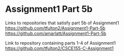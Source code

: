 # Assignment1 Part 5b

Links to repositories that satisfy part 5b of Assignment1
https://github.com/tfulton2/Assignment1-Part-5b
https://github.com/amarlatt/Assignment1-Part-5b

Link to repository containing parts 1-4 of Assignment1
https://github.com/tfulton2/CSCE155-C-Assignment1

